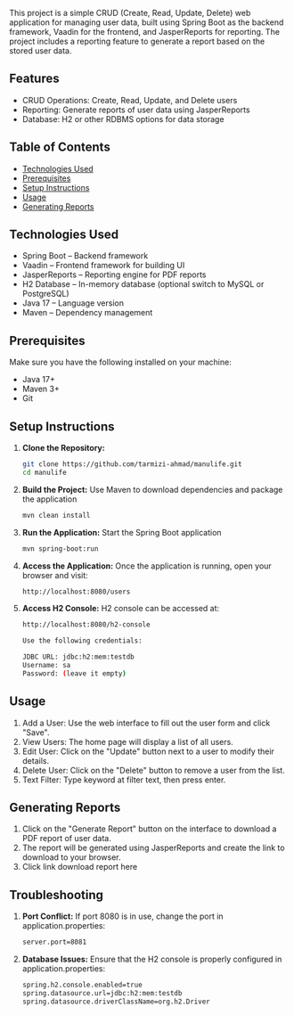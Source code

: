 This project is a simple CRUD (Create, Read, Update, Delete) web application for managing user data, built using Spring Boot as the backend framework, Vaadin for the frontend, and JasperReports for reporting. The project includes a reporting feature to generate a report based on the stored user data.

## Features
- CRUD Operations: Create, Read, Update, and Delete users
- Reporting: Generate reports of user data using JasperReports
- Database: H2 or other RDBMS options for data storage

## Table of Contents
- [Technologies Used](#technologies-used)
- [Prerequisites](#prerequisites)
- [Setup Instructions](#setup-instructions)
- [Usage](#usage)
- [Generating Reports](#generating-reports)

## Technologies Used
- Spring Boot – Backend framework
- Vaadin – Frontend framework for building UI
- JasperReports – Reporting engine for PDF reports
- H2 Database – In-memory database (optional switch to MySQL or PostgreSQL)
- Java 17 – Language version
- Maven – Dependency management

## Prerequisites
Make sure you have the following installed on your machine:
- Java 17+
- Maven 3+
- Git

## Setup Instructions
1. **Clone the Repository:**
   ```bash
   git clone https://github.com/tarmizi-ahmad/manulife.git
   cd manulife


2. **Build the Project:** Use Maven to download dependencies and package the application
   ```bash
   mvn clean install

3. **Run the Application:** Start the Spring Boot application
   ```bash
   mvn spring-boot:run

4. **Access the Application:** Once the application is running, open your browser and visit:
   ```bash
   http://localhost:8080/users

5. **Access H2 Console:** H2 console can be accessed at:
   ```bash
   http://localhost:8080/h2-console
   
   Use the following credentials:
   
   JDBC URL: jdbc:h2:mem:testdb
   Username: sa
   Password: (leave it empty)

## Usage
1. Add a User: Use the web interface to fill out the user form and click "Save".
2. View Users: The home page will display a list of all users.
3. Edit User: Click on the "Update" button next to a user to modify their details.
4. Delete User: Click on the "Delete" button to remove a user from the list.
5. Text Filter: Type keyword at filter text, then press enter.

## Generating Reports
1. Click on the "Generate Report" button on the interface to download a PDF report of user data.
2. The report will be generated using JasperReports and create the link to download to your browser.
3. Click link download report here

## Troubleshooting
1. **Port Conflict:** If port 8080 is in use, change the port in application.properties:
   ```bash
   server.port=8081

2. **Database Issues:** Ensure that the H2 console is properly configured in application.properties:
   ```bash
   spring.h2.console.enabled=true
   spring.datasource.url=jdbc:h2:mem:testdb
   spring.datasource.driverClassName=org.h2.Driver
